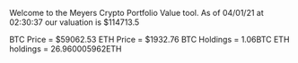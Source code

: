 Welcome to the Meyers Crypto Portfolio Value tool. 
As of 04/01/21 at 02:30:37 our valuation is $114713.5 

BTC Price = $59062.53
 ETH Price = $1932.76
BTC Holdings = 1.06BTC
 ETH holdings = 26.960005962ETH 
